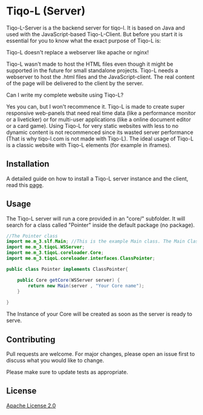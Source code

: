 # Tiqo-L (Server)

Tiqo-L-Server is a the backend server for tiqo-l. It is based on Java and used with the JavaScript-based Tiqo-L-Client.
But before you start it is essential for you to know what the exact purpose of Tiqo-L is:

Tiqo-L doesn't replace a webserver like apache or nginx!

Tiqo-L wasn't made to host the HTML files even though it might be supported in the future for small standalone projects. Tiqo-L needs a webserver to host the .html files and the JavaScript-client. The real content of the page will be delivered to the client by the server.

Can I write my complete website using Tiqo-L?

Yes you can, but I won't recommence it. Tiqo-L is made to create super responsive web-panels that need real time data (like a performance monitor or a liveticker) or for multi-user applications (like a online document editor or a card game). Using Tiqo-L for very static websites with less to no dynamic content is not recommenced since its wasted server performance (That is why tiqo-l.com is not made with Tiqo-L). The ideal usage of Tiqo-L is a classic website with Tiqo-L elements (for example in iframes).

## Installation

A detailed guide on how to install a Tiqo-L server instance and the client, read this [page](https://tiqo-l.com/setup).

## Usage

The Tiqo-L server will run a core provided in an "core/" subfolder. It will search for a class called "Pointer" inside the default package (no package).

```java
//The Pointer class
import me.m_3.slf.Main; //This is the example Main class. The Main Class must be extending "Core"
import me.m_3.tiqoL.WSServer;
import me.m_3.tiqoL.coreloader.Core;
import me.m_3.tiqoL.coreloader.interfaces.ClassPointer;

public class Pointer implements ClassPointer{

	public Core getCore(WSServer server) {
		return new Main(server , "Your Core name");
	}
	
}
```
The Instance of your Core will be created as soon as the server is ready to serve.

## Contributing
Pull requests are welcome. For major changes, please open an issue first to discuss what you would like to change.

Please make sure to update tests as appropriate.

## License
[Apache License 2.0](https://choosealicense.com/licenses/apache-2.0/)
